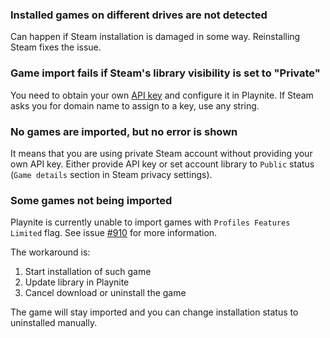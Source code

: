 ### Installed games on different drives are not detected

Can happen if Steam installation is damaged in some way. Reinstalling Steam fixes the issue.

### Game import fails if Steam's library visibility is set to "Private"

You need to obtain your own [API key](https://steamcommunity.com/dev/apikey) and configure it in Playnite. If Steam asks you for domain name to assign to a key, use any string.

### No games are imported, but no error is shown

It means that you are using private Steam account without providing your own API key. Either provide API key or set account library to `Public` status (`Game details` section in Steam privacy settings).

### Some games not being imported

Playnite is currently unable to import games with `Profiles Features Limited` flag. See issue [#910](https://github.com/JosefNemec/Playnite/issues/910) for more information.

The workaround is:
1) Start installation of such game
2) Update library in Playnite
3) Cancel download or uninstall the game

The game will stay imported and you can change installation status to uninstalled manually.